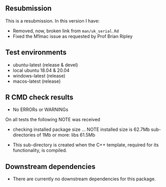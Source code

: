 ## Resubmission

This is a resubmission. In this version I have:

* Removed, now, broken link from `man/uk_serial.Rd`
* Fixed the M1mac issue as requested by Prof Brian Ripley


## Test environments

* ubuntu-latest (release & devel)
* local ubuntu 18.04 & 20.04
* windows-latest (release)
* macos-latest (release)

## R CMD check results

* No ERRORs or WARNINGs

On all tests the following NOTE was received

* checking installed package size ... NOTE
 installed size is 62.7Mb 
 sub-directories of 1Mb or more:
 libs  61.5Mb

 * This sub-directory is created when the C++ template, required for its functionality, is compiled.

## Downstream dependencies

* There are currently no downstream dependencies for this package.